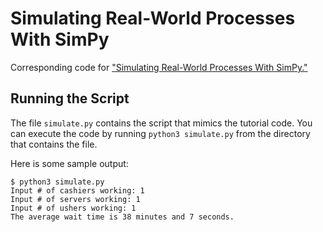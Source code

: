 # Simulating Real-World Processes With SimPy

Corresponding code for ["Simulating Real-World Processes With SimPy."](https://realpython.com/simulation-with-simpy/)

## Running the Script

The file `simulate.py` contains the script that mimics the tutorial code. You can execute the code by running `python3 simulate.py` from the directory that contains the file.

Here is some sample output:

```console
$ python3 simulate.py
Input # of cashiers working: 1
Input # of servers working: 1
Input # of ushers working: 1
The average wait time is 38 minutes and 7 seconds.
```
